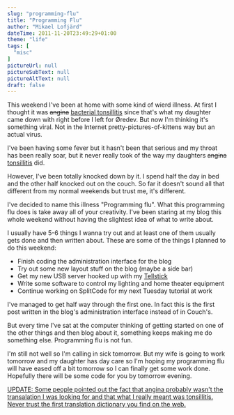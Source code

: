 ```yaml
---
slug: "programming-flu"
title: "Programming Flu"
author: "Mikael Lofjärd"
dateTime: 2011-11-20T23:49:29+01:00
theme: "life"
tags: [
  "misc"
]
pictureUrl: null
pictureSubText: null
pictureAltText: null
draft: false
---
```

This weekend I've been at home with some kind of wierd illness. At first I thought it was <del datetime="2011-11-21T15:55+01:00">angina</del> <ins datetime="2011-11-21T15:55+01:00">bacterial tonsillitis</ins> since that's what my daughter came down with right before I left for &Oslash;redev. But now I'm thinking it's something viral. Not in the Internet pretty-pictures-of-kittens way but an actual virus.

I've been having some fever but it hasn't been that serious and my throat has been really soar, but it never really took of the way my daughters <del datetime="2011-11-21T15:55+01:00">angina</del> <ins datetime="2011-11-21T15:55+01:00">tonsillitis</ins> did.

However, I've been totally knocked down by it. I spend half the day in bed and the other half knocked out on the couch. So far it doesn't sound all that different from my normal weekends but trust me, it's different.

I've decided to name this illness "Programming flu". What this programming flu does is take away all of your creativity. I've been staring at my blog this whole weekend without having the slightest idea of what to write about.

I usually have 5-6 things I wanna try out and at least one of them usually gets done and then written about. These are some of the things I planned to do this weekend:

* Finish coding the administration interface for the blog
* Try out some new layout stuff on the blog (maybe a side bar)
* Get my new USB server hooked up with my [Tellstick](http://www.telldus.se/)
* Write some software to control my lighting and home theater equipment
* Continue working on SplitCode for my next Tuesday tutorial at work

I've managed to get half way through the first one. In fact this is the first post written in the blog's administration interface instead of in Couch's.

But every time I've sat at the computer thinking of getting started on one of the other things and then blog about it, something keeps making me do something else. Programming flu is not fun.

I'm still not well so I'm calling in sick tomorrow. But my wife is going to work tomorrow and my daughter has day care so I'm hoping my programming flu will have eased off a bit tomorrow so I can finally get some work done. Hopefully there will be some code for you by tomorrow evening.

<ins datetime="2011-11-21T15:55+01:00">UPDATE: Some people pointed out the fact that angina probably wasn't the transalation I was looking for and that what I really meant was tonsillitis. Never trust the first translation dictionary you find on the web.</ins>
